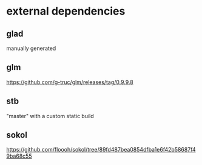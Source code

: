 # external dependencies


## glad
manually generated

## glm
https://github.com/g-truc/glm/releases/tag/0.9.9.8

## stb
"master" with a custom static build

## sokol
https://github.com/floooh/sokol/tree/89fd487bea0854dfba1e6f42b58687f49ba68c55
